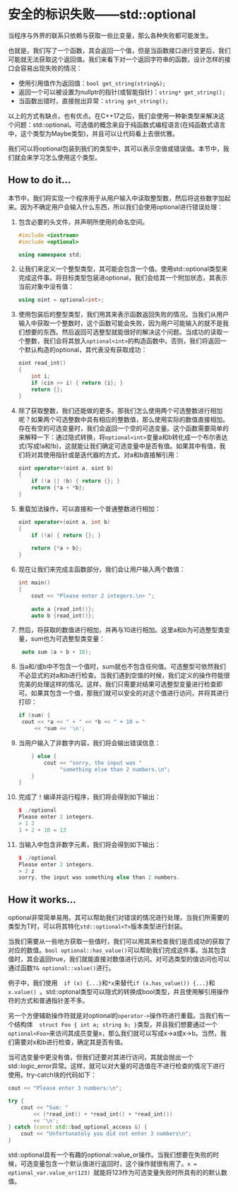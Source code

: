 # 安全的标识失败——std::optional

当程序与外界的联系只依赖与获取一些比变量，那么各种失败都可能发生。

也就是，我们写了一个函数，其会返回一个值，但是当函数接口进行变更后，我们可能就无法获取这个返回值。我们来看下对一个返回字符串的函数，设计怎样的接口会容易出现失败的情况：

- 使用引用值作为返回值：`bool get_string(string&);`
- 返回一个可以被设置为nullptr的指针(或智能指针)：`string* get_string();`
- 当函数出错时，直接抛出异常：`string get_string();`

以上的方式有缺点，也有优点。在C++17之后，我们会使用一种新类型来解决这个问题：std::optional。可选值的概念来自于纯函数式编程语言(在纯函数式语言中，这个类型为Maybe类型)，并且可以让代码看上去很优雅。

我们可以将optional包装到我们的类型中，其可以表示空值或错误值。本节中，我们就会来学习怎么使用这个类型。

## How to do it...

本节中，我们将实现一个程序用于从用户输入中读取整型数，然后将这些数字加起来。因为不确定用户会输入什么东西，所以我们会使用optional进行错误处理：

1. 包含必要的头文件，并声明所使用的命名空间。

   ```c++
   #include <iostream>
   #include <optional>
   
   using namespace std; 
   ```

2. 让我们来定义一个整型类型，其可能会包含一个值。使用std::optional类型来完成这件事。将目标类型包装进optional，我们会给其一个附加状态，其表示当前对象中没有值：

   ```c++
   using oint = optional<int>;
   ```

3. 使用包装后的整型类型，我们用其来表示函数返回失败的情况。当我们从用户输入中获取一个整数时，这个函数可能会失败，因为用户可能输入的就不是我们想要的东西。然后返回可选整型就能很好的解决这个问题。当成功的读取一个整数，我们会将其放入`optional<int>`的构造函数中。否则，我们将返回一个默认构造的optional，其代表没有获取成功：

   ```c++
   oint read_int()
   {
       int i;
       if (cin >> i) { return {i}; }
       return {};
   }
   ```

4. 除了获取整数，我们还能做的更多。那我们怎么使用两个可选整数进行相加呢？如果两个可选整数中具有相应的整数值，那么使用实际的数值直接相加。存在有空的可选变量时，我们会返回一个空的可选变量。这个函数需要简单的来解释一下：通过隐式转换，将`optional<int>`变量a和b转化成一个布尔表达式(写成!a和!b)，这就能让我们确定可选变量中是否有值。如果其中有值，我们将对其使用指针或是迭代器的方式，对a和b直接解引用：

   ```c++
   oint operator+(oint a, oint b)
   {
       if (!a || !b) { return {}; }
       return {*a + *b};
   }
   ```

5. 重载加法操作，可以直接和一个普通整数进行相加：

   ```c++
   oint operator+(oint a, int b)
   {
       if (!a) { return {}; }
       
       return {*a + b};
   }
   ```

6. 现在让我们来完成主函数部分，我们会让用户输入两个数值：

   ```c++
   int main()
   {
       cout << "Please enter 2 integers.\n> ";
       
       auto a {read_int()};
       auto b {read_int()}; 
   ```

7. 然后，将获取的数值进行相加，并再与10进行相加。这里a和b为可选整型类变量，sum也为可选整型类变量：

   ```c++
   	auto sum (a + b + 10);
   ```

8. 当a和/或b中不包含一个值时，sum就也不包含任何值。可选整型可依然我们不必显式的对a和b进行检查。当我们遇到空值的时候，我们定义的操作符能很完美的处理这样的情况。这样，我们只需要对结果可选整型变量进行检查即可。如果其包含一个值，那我们就可以安全的对这个值进行访问，并将其进行打印：

   ```c++
   if (sum) {
   	cout << *a << " + " << *b << " + 10 = "
   		<< *sum << '\n';
   ```

9. 当用户输入了非数字内容，我们将会输出错误信息：

   ```c++
       } else {
           cout << "sorry, the input was "
           		"something else than 2 numbers.\n";
       }
   }
   ```

10. 完成了！编译并运行程序，我们将会得到如下输出：

    ```c++
    $ ./optional
    Please enter 2 integers.
    > 1 2
    1 + 2 + 10 = 13
    ```

11. 当输入中包含非数字元素，我们将会得到如下输出：

    ```c++
    $ ./optional
    Please enter 2 integers.
    > 2 z
    sorry, the input was something else than 2 numbers.
    ```

## How it works...

optional非常简单易用。其可以帮助我们对错误的情况进行处理，当我们所需要的类型为T时，可以将其特化`std::optional<T>`版本类型进行封装。

当我们需要从一些地方获取一些值时，我们可以用其来检查我们是否成功的获取了对应的数值。`bool optional::has_value()`可以帮助我们完成这件事。当其包含值时，其会返回true，我们就能直接对数值进行访问。对可选类型的值访问也可以通过函数`T& optional::value()`进行。

例子中，我们使用`  if (x) {...}`和`*x`来替代`if (x.has_value()) {...}`和`x.value() `。std::optonal类型可以隐式的转换成bool类型，并且使用解引用操作符的方式和普通指针差不多。

另一个方便辅助操作符就是对optional的`operator->`操作符进行重载。当我们有一个结构体`  struct Foo { int a; string b; }`类型，并且我们想要通过一个`optional<Foo>`来访问其成员变量x，那么我们就可以写成x->a或x->b。当然，我们需要对x和b进行检查，确定其是否有值。

当可选变量中更没有值，但我们还要对其进行访问，其就会抛出一个std::logic_error异常。这样，就可以对大量的可选值在不进行检查的情况下进行使用。try-catch块的代码如下：

```c++
cout << "Please enter 3 numbers:\n";

try {
	cout << "Sum: "
		<< (*read_int() + *read_int() + *read_int())
		<< '\n';
} catch (const std::bad_optional_access &) {
	cout << "Unfortunately you did not enter 3 numbers\n";
}
```

std::optional具有一个有趣的optional::value_or操作。当我们想要在失败的时候，可选变量包含一个默认值进行返回时，这个操作就很有用了。`x = optional_var.value_or(123) `就能将123作为可选变量失败时所具有的的默认数值。